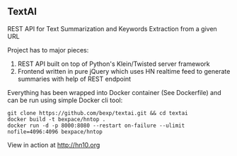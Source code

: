 ## TextAI
REST API for Text Summarization and Keywords Extraction from a given URL

Project has to major pieces:

1. REST API built on top of Python's Klein/Twisted server framework
2. Frontend written in pure jQuery which uses HN realtime feed to generate
summaries with help of REST endpoint

Everything has been wrapped into Docker container (See Dockerfile) and can be run using simple 
Docker cli tool:

```
git clone https://github.com/bexp/textai.git && cd textai
docker build -t bexpace/hntop .
docker run -d -p 8000:8080 --restart on-failure --ulimit nofile=4096:4096 bexpace/hntop
```

View in action at http://hn10.org
